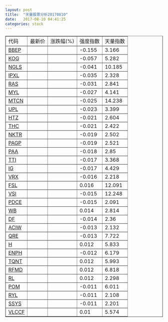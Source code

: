 ```yaml
---
layout: post
title:  "天量股票分析20170810"
date:   2017-08-10 04:41:25
categories: stock
---
```

<script type="text/javascript">
var stockList = []
stockList.push('gb_bbep');
stockList.push('gb_kog');
stockList.push('gb_ngls');
stockList.push('gb_ipxl');
stockList.push('gb_ras');
stockList.push('gb_myl');
stockList.push('gb_mtcn');
stockList.push('gb_upl');
stockList.push('gb_htz');
stockList.push('gb_thc');
stockList.push('gb_nktr');
stockList.push('gb_pagp');
stockList.push('gb_paa');
stockList.push('gb_tti');
stockList.push('gb_ig');
stockList.push('gb_vrx');
stockList.push('gb_fsl');
stockList.push('gb_vsi');
stockList.push('gb_pdce');
stockList.push('gb_wb');
stockList.push('gb_df');
stockList.push('gb_aciw');
stockList.push('gb_qre');
stockList.push('gb_h');
stockList.push('gb_enph');
stockList.push('gb_tqnt');
stockList.push('gb_rfmd');
stockList.push('gb_rl');
stockList.push('gb_pom');
stockList.push('gb_ryl');
stockList.push('gb_ssys');
stockList.push('gb_vlccf');
</script>

<table border="1">
 <tr>
  <td>代码</td>
  <td>最新价</td>
  <td>涨跌幅(%)</td>
 <td>强度指数</td>
 <td>天量指数</td>
</tr>
  <tr id="bbep"><td><a href="http://stock.finance.sina.com.cn/usstock/quotes/BBEP.html" target="_blank">BBEP</a></td><td></td><td></td><td>-0.155</td><td>3.166</td></tr>
  <tr id="kog"><td><a href="http://stock.finance.sina.com.cn/usstock/quotes/KOG.html" target="_blank">KOG</a></td><td></td><td></td><td>-0.057</td><td>5.282</td></tr>
  <tr id="ngls"><td><a href="http://stock.finance.sina.com.cn/usstock/quotes/NGLS.html" target="_blank">NGLS</a></td><td></td><td></td><td>-0.041</td><td>10.185</td></tr>
  <tr id="ipxl"><td><a href="http://stock.finance.sina.com.cn/usstock/quotes/IPXL.html" target="_blank">IPXL</a></td><td></td><td></td><td>-0.035</td><td>2.328</td></tr>
  <tr id="ras"><td><a href="http://stock.finance.sina.com.cn/usstock/quotes/RAS.html" target="_blank">RAS</a></td><td></td><td></td><td>-0.031</td><td>2.841</td></tr>
  <tr id="myl"><td><a href="http://stock.finance.sina.com.cn/usstock/quotes/MYL.html" target="_blank">MYL</a></td><td></td><td></td><td>-0.027</td><td>4.141</td></tr>
  <tr id="mtcn"><td><a href="http://stock.finance.sina.com.cn/usstock/quotes/MTCN.html" target="_blank">MTCN</a></td><td></td><td></td><td>-0.025</td><td>14.238</td></tr>
  <tr id="upl"><td><a href="http://stock.finance.sina.com.cn/usstock/quotes/UPL.html" target="_blank">UPL</a></td><td></td><td></td><td>-0.023</td><td>3.399</td></tr>
  <tr id="htz"><td><a href="http://stock.finance.sina.com.cn/usstock/quotes/HTZ.html" target="_blank">HTZ</a></td><td></td><td></td><td>-0.021</td><td>2.604</td></tr>
  <tr id="thc"><td><a href="http://stock.finance.sina.com.cn/usstock/quotes/THC.html" target="_blank">THC</a></td><td></td><td></td><td>-0.021</td><td>2.422</td></tr>
  <tr id="nktr"><td><a href="http://stock.finance.sina.com.cn/usstock/quotes/NKTR.html" target="_blank">NKTR</a></td><td></td><td></td><td>-0.019</td><td>2.502</td></tr>
  <tr id="pagp"><td><a href="http://stock.finance.sina.com.cn/usstock/quotes/PAGP.html" target="_blank">PAGP</a></td><td></td><td></td><td>-0.019</td><td>2.521</td></tr>
  <tr id="paa"><td><a href="http://stock.finance.sina.com.cn/usstock/quotes/PAA.html" target="_blank">PAA</a></td><td></td><td></td><td>-0.018</td><td>2.85</td></tr>
  <tr id="tti"><td><a href="http://stock.finance.sina.com.cn/usstock/quotes/TTI.html" target="_blank">TTI</a></td><td></td><td></td><td>-0.017</td><td>3.368</td></tr>
  <tr id="ig"><td><a href="http://stock.finance.sina.com.cn/usstock/quotes/IG.html" target="_blank">IG</a></td><td></td><td></td><td>-0.017</td><td>4.429</td></tr>
  <tr id="vrx"><td><a href="http://stock.finance.sina.com.cn/usstock/quotes/VRX.html" target="_blank">VRX</a></td><td></td><td></td><td>-0.016</td><td>2.218</td></tr>
  <tr id="fsl"><td><a href="http://stock.finance.sina.com.cn/usstock/quotes/FSL.html" target="_blank">FSL</a></td><td></td><td></td><td>0.016</td><td>12.091</td></tr>
  <tr id="vsi"><td><a href="http://stock.finance.sina.com.cn/usstock/quotes/VSI.html" target="_blank">VSI</a></td><td></td><td></td><td>-0.015</td><td>12.248</td></tr>
  <tr id="pdce"><td><a href="http://stock.finance.sina.com.cn/usstock/quotes/PDCE.html" target="_blank">PDCE</a></td><td></td><td></td><td>-0.015</td><td>2.091</td></tr>
  <tr id="wb"><td><a href="http://stock.finance.sina.com.cn/usstock/quotes/WB.html" target="_blank">WB</a></td><td></td><td></td><td>0.014</td><td>2.814</td></tr>
  <tr id="df"><td><a href="http://stock.finance.sina.com.cn/usstock/quotes/DF.html" target="_blank">DF</a></td><td></td><td></td><td>-0.014</td><td>2.36</td></tr>
  <tr id="aciw"><td><a href="http://stock.finance.sina.com.cn/usstock/quotes/ACIW.html" target="_blank">ACIW</a></td><td></td><td></td><td>-0.013</td><td>2.132</td></tr>
  <tr id="qre"><td><a href="http://stock.finance.sina.com.cn/usstock/quotes/QRE.html" target="_blank">QRE</a></td><td></td><td></td><td>-0.013</td><td>7.722</td></tr>
  <tr id="h"><td><a href="http://stock.finance.sina.com.cn/usstock/quotes/H.html" target="_blank">H</a></td><td></td><td></td><td>0.012</td><td>5.833</td></tr>
  <tr id="enph"><td><a href="http://stock.finance.sina.com.cn/usstock/quotes/ENPH.html" target="_blank">ENPH</a></td><td></td><td></td><td>-0.012</td><td>6.179</td></tr>
  <tr id="tqnt"><td><a href="http://stock.finance.sina.com.cn/usstock/quotes/TQNT.html" target="_blank">TQNT</a></td><td></td><td></td><td>0.012</td><td>5.993</td></tr>
  <tr id="rfmd"><td><a href="http://stock.finance.sina.com.cn/usstock/quotes/RFMD.html" target="_blank">RFMD</a></td><td></td><td></td><td>0.012</td><td>6.818</td></tr>
  <tr id="rl"><td><a href="http://stock.finance.sina.com.cn/usstock/quotes/RL.html" target="_blank">RL</a></td><td></td><td></td><td>0.012</td><td>2.298</td></tr>
  <tr id="pom"><td><a href="http://stock.finance.sina.com.cn/usstock/quotes/POM.html" target="_blank">POM</a></td><td></td><td></td><td>-0.011</td><td>6.011</td></tr>
  <tr id="ryl"><td><a href="http://stock.finance.sina.com.cn/usstock/quotes/RYL.html" target="_blank">RYL</a></td><td></td><td></td><td>-0.011</td><td>2.108</td></tr>
  <tr id="ssys"><td><a href="http://stock.finance.sina.com.cn/usstock/quotes/SSYS.html" target="_blank">SSYS</a></td><td></td><td></td><td>-0.011</td><td>2.201</td></tr>
  <tr id="vlccf"><td><a href="http://stock.finance.sina.com.cn/usstock/quotes/VLCCF.html" target="_blank">VLCCF</a></td><td></td><td></td><td>0.01</td><td>5.574</td></tr>
</table>
